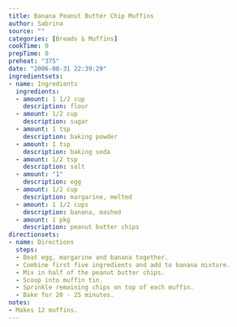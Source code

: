 ```yaml
---
title: Banana Peanut Butter Chip Muffins
author: Sabrina
source: ""
categories: [Breads & Muffins]
cookTime: 0
prepTime: 0
preheat: "375"
date: "2006-08-31 22:39:29"
ingredientsets:
- name: Ingredients
  ingredients:
  - amount: 1 1/2 cup
    description: flour
  - amount: 1/2 cup
    description: sugar
  - amount: 1 tsp
    description: baking powder
  - amount: 1 tsp
    description: baking soda
  - amount: 1/2 tsp
    description: salt
  - amount: "1"
    description: egg
  - amount: 1/2 cup
    description: margarine, melted
  - amount: 1 1/2 cups
    description: banana, mashed
  - amount: 1 pkg
    description: peanut butter chips
directionsets:
- name: Directions
  steps:
  - Beat egg, margarine and banana together.
  - Combine first five ingredients and add to banana mixture.
  - Mix in half of the peanut butter chips.
  - Scoop into muffin tin.
  - Sprinkle remaining chips on top of each muffin.
  - Bake for 20 - 25 minutes.
notes:
- Makes 12 muffins.
---
```


